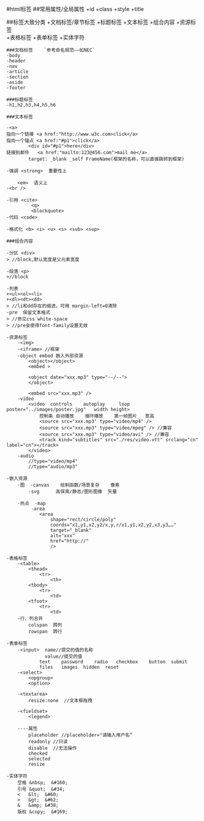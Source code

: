 ﻿#html标签
##常用属性/全局属性
	+id
	+class
	+style
	+title
	
##标签大致分类
	+文档标签/章节标签
	+标题标签
	+文本标签
	+组合内容
	+资源标签	 
	+表格标签
	+表单标签
	+实体字符
		
	###文档标签    `参考命名规范——如NEC`
	-body
	-header
	-nav
	-article
	-section
	-aside
	-footer
		
	###标题标签
	-h1,h2,h3,h4,h5,h6
		
	###文本标签

	-<a>  
	指向一个链接 <a href:"http://www.w3c.com>click</a>
	指向一个锚点 <a href:"#p1">click</a>
			<div id="#p1">here</div>
	链接到邮件   <a href:"mailto:123@456.com">mail me</a>
			target: _blank _self FrameName(框架的名称，可以直接跳转到框架)

	-强调 <strong>  重要性上

		<em>  语义上
	-<br />

	-引用 <cite>
			 <q>
			 <blockquote>
	-代码 <code>

	-格式化 <b> <i> <u> <s> <sub> <sup>
		
	###组合内容

	-分区 <div>    
	> //block,默认宽度是父元素宽度

	-段落 <p>     
	>//block
	
	-列表 
	+<ul><ol><li>   
	+<dl><dt><dd>
	> //li和dd存在的缩进，可用 margin-left=0清除
	-pre  保留文本格式
	> //参见css white-space
	> //pre会使得font-family设置无效
		
	-资源标签
		-<img>
		-<iframe> //框架
		-object embed 嵌入外部资源
			<object></object>
			<embed >
			
			<object date="xxx.mp3" type="--/--">
			</object>
			
			<embed src="xxx.mp3" />
		-video
			<video 	controls	autoplay	 loop 	poster="../images/poster.jpg"	width height>
				控制条	自动播放	循环播放	第一帧图片	宽高
				<source src="xxx.mp3" type="video/mp4" />
				<source src="xxx.mp3" type="video/mpeg" /> //兼容
				<source src="xxx.mp3" type="video/avi" /> //兼容
				<track kind="subtitles" src="./res/video.vtt" srclang="cn" label="cn"></track>
			</video>
		-audio
			//type="video/mp4"
			//type="audio/mp3"
		
	-嵌入资源
		·图  -canvas    绘制函数/场景复杂    像素
			-svg      高保真/静态/图形图像  矢量
			
		·热点  -map
			 -area
				<area
					shape="rect/circle/poly"
					coords="x1,y1,x2,y2/x,y,r/x1,y1,x2,y2,x3,y3……"
					target="_blank"
					alt="xxx"
					href="http://"
					/>
					
	-表格标签
		-<table>
			<thead>
				<tr>
					<th>
			<tbody>
				<tr>
					<td>
			<tfoot>
				<tr>
					<td>
		-行、列合并
			colspan  跨列
			rowspan  跨行
			
	-表单标签
		-<input>  name//提交的值的名称
				  value//提交的值
				text	password	radio	checkbox	button	submit
				files	images	hidden	reset		
		-<select>
			<opgroup>
			<option>
			
		-<textarea>
			resize:none  //文本框拖拽
		
		-<fieldset>
			<legend>
			
		----属性
			placeholder //placeholder="请输入用户名”
			readonly //只读
			disable  //无法操作
			checked
			selected
			resize
			
	-实体字符
		空格 &nbsp;  &#160;
		引号 &quot;  &#34;
		<   &lt;  &#60;
		>   &gt;  &#62;
		&   &amp; &#38;
		版权 &copy;  &#169;
